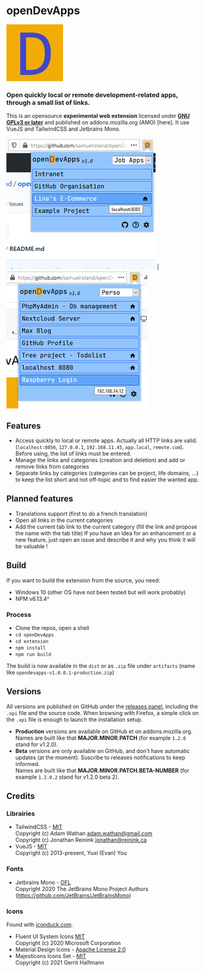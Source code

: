 <!-- 
    openDevApps - Open quickly local or remote development-related apps, through a small list of links.
    Copyright (C) 2021 Samuel Roland

    This program is free software: you can redistribute it and/or modify
    it under the terms of the GNU General Public License as published by
    the Free Software Foundation, either version 3 of the License, or
    (at your option) any later version.

    This program is distributed in the hope that it will be useful,
    but WITHOUT ANY WARRANTY; without even the implied warranty of
    MERCHANTABILITY or FITNESS FOR A PARTICULAR PURPOSE.  See the
    GNU General Public License for more details.

    You should have received a copy of the GNU General Public License
    along with this program.  If not, see <https://www.gnu.org/licenses/>.
-->

# openDevApps
![icon](icon.png)

### Open quickly local or remote development-related apps, through a small list of links.
This is an opensource **experimental web extension** licensed under **[GNU GPLv3 or later](/LICENSE.txt)** and published on addons.mozilla.org (AMO) [here]. It use VueJS and TailwindCSS and Jetbrains Mono.

![example img](img/category-jobs-link.png) | ![example img](img/category-perso-ip.png)

## Features
- Access quickly to local or remote apps. Actually all HTTP links are valid. (`localhost:8056`, `127.0.0.1`, `192.168.11.45`, `app.local`, `remote.com`). Before using, the list of links must be entered.
- Manage the links and categories (creation and deletion) and add or remove links from categories
- Separate links by categories (categories can be project, life domains, ...) to keep the list short and not off-topic and to find easier the wanted app.

## Planned features
- Translations support (first to do a french translation)
- Open all links in the current categories
- Add the current tab link to the current category (fill the link and propose the name with the tab title)
If you have an idea for an enhancement or a new feature, just open an issue and describe it and why you think it will be valuable !

## Build
If you want to build the extension from the source, you need:
- Windows 10 (other OS have not been tested but will work probably)
- NPM v6.13.4^

### Process
- Clone the repos, open a shell
- `cd openDevApps`
- `cd extension`
- `npm install`
- `npm run build`

The build is now available in the `dist` or as `.zip` file under `artifacts` (name like `opendevapps-v1.0.0.1-production.zip`)

## Versions
All versions are published on GitHub under the [releases panel](https://github.com/samuelroland/openDevApps/releases), including the `.xpi` file and the source code. When browsing with Firefox, a simple click on the `.xpi` file is enough to launch the installation setup.

- **Production** versions are available on GitHub et on addons.mozilla.org.  
Names are built like that **MAJOR.MINOR.PATCH** (for example `1.2.0` stand for v1.2.0).
- **Beta** versions are only available on GitHub, and don't have automatic updates (at the moment). Suscribe to releases notifications to keep informed.  
Names are built like that **MAJOR.MINOR.PATCH.BETA-NUMBER** (for example `1.2.0.2` stand for v1.2.0 beta 2).


## Credits
### Librairies
- TailwindCSS - [MIT](https://github.com/tailwindlabs/tailwindcss/blob/master/LICENSE)  
Copyright (c) Adam Wathan <adam.wathan@gmail.com>  
Copyright (c) Jonathan Reinink <jonathan@reinink.ca>  
- VueJS - [MIT](https://github.com/vuejs/vue/blob/dev/LICENSE)  
Copyright (c) 2013-present, Yuxi (Evan) You
### Fonts
- Jetbrains Mono - [OFL](https://github.com/JetBrains/JetBrainsMono/blob/master/OFL.txt)  
Copyright 2020 The JetBrains Mono Project Authors (https://github.com/JetBrains/JetBrainsMono)
### Icons
Found with [iconduck.com](https://iconduck.com).
- Fluent UI System Icons  [MIT](https://github.com/microsoft/fluentui-system-icons/blob/master/LICENSE)  
Copyright (c) 2020 Microsoft Corporation
- Material Design Icons - [Apache License 2.0](https://github.com/Templarian/MaterialDesign/blob/master/LICENSE)
- Majesticons Icons Set - [MIT](https://github.com/halfmage/majesticons/blob/main/LICENSE)  
Copyright (c) 2021 Gerrit Halfmann
